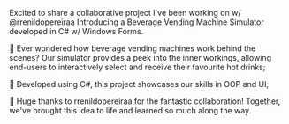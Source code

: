 Excited to share a collaborative project I've been working on w/ @rrenildopereiraa
Introducing a Beverage Vending Machine Simulator developed in C# w/ Windows Forms.

🔹 Ever wondered how beverage vending machines work behind the scenes? Our simulator provides a peek into the inner workings, allowing end-users to interactively select and receive their favourite hot drinks;

🔹 Developed using C#, this project showcases our skills in OOP and UI;

🔹 Huge thanks to rrenildopereiraa for the fantastic collaboration! Together, we've brought this idea to life and learned so much along the way.
